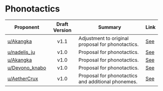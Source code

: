# Phonotactics

| Proponent                                                 | Draft Version | Summary                                                                                                                                                                                                                                                                                 | Link                                                                                                                     |
| --------------------------------------------------------- | :-----------: | --------------------------------------------------------------------------------------------------------------------------------------------------------------------------------------------------------------------------------------------------------------------------------------- | ------------------------------------------------------------------------------------------------------------------------ |
| [u/Akangka](https://www.reddit.com/u/Akangka)             |     v1.1      | Adjustment to original proposal for phonotactics.                                                                                               | [See](https://www.reddit.com/r/EncapsulatedLanguage/comments/i17dwi/phonotactics_and_alternation_proposal_v2/)    |
| [u/nadelis_ju](https://www.reddit.com/u/nadelis_ju)             |     v1.0      | Proposal for phonotactics.                                                                                               | [See](https://www.reddit.com/r/EncapsulatedLanguage/comments/hzcrwj/phonotactics_proposal_based_on_sonority_hierarchy/)    |
| [u/Akangka](https://www.reddit.com/u/Akangka)             |     v1.0      | Proposal for phonotactics.                                                                                               | [See](https://www.reddit.com/r/EncapsulatedLanguage/comments/hxk1xn/phonotactics_proposal/)    |
| [u/Devono_knabo](https://www.reddit.com/u/Devono_knabo)             |     v1.0      | Proposal for phonotactics.                                                                                               | [See](https://www.reddit.com/r/EncapsulatedLanguage/comments/hwzury/phonetics/)    |
| [u/AetherCrux](https://www.reddit.com/u/AetherCrux)             |     v1.0      | Proposal for phonotactics and additional phonemes.                                                                                                                                                                                           | [See](https://www.reddit.com/r/EncapsulatedLanguage/comments/hudquq/ideas_for_the_phonotactics_and_adding_some/)    |